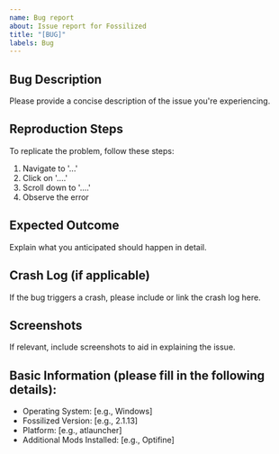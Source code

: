 ```yaml
---
name: Bug report
about: Issue report for Fossilized
title: "[BUG]"
labels: Bug
---
```


## Bug Description
Please provide a concise description of the issue you're experiencing.

## Reproduction Steps
To replicate the problem, follow these steps:
1. Navigate to '...'
2. Click on '....'
3. Scroll down to '....'
4. Observe the error

## Expected Outcome
Explain what you anticipated should happen in detail.

## Crash Log (if applicable)
If the bug triggers a crash, please include or link the crash log here.

## Screenshots
If relevant, include screenshots to aid in explaining the issue.

## Basic Information (please fill in the following details):
 - Operating System: [e.g., Windows]
 - Fossilized Version: [e.g., 2.1.13]
 - Platform: [e.g., atlauncher]
 - Additional Mods Installed: [e.g., Optifine]
